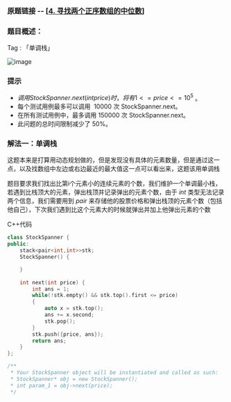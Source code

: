 ### 原题链接 -- [[4. 寻找两个正序数组的中位数](https://leetcode.cn/problems/median-of-two-sorted-arrays/)]

### 题目概述：
Tag : 「单调栈」

![image](https://user-images.githubusercontent.com/99656524/197205419-de93522e-40e5-4afc-b7e1-257e31445a59.png)

### 提示
* $调用 StockSpanner.next(int price) 时，将有1 <= price <= 10^5$ 。
* 每个测试用例最多可以调用  10000 次 StockSpanner.next。
* 在所有测试用例中，最多调用 150000 次 StockSpanner.next。
* 此问题的总时间限制减少了 50%。

### 解法一：单调栈
这题本来是打算用动态规划做的，但是发现没有具体的元素数量，但是通过这一点，以及找数组中左边或右边最近的最大值这一点可以看出来，这题该用单调栈

题目要求我们找出比第i个元素小的连续元素的个数，我们维护一个单调最小栈，若遇到比栈顶大的元素，弹出栈顶并记录弹出的元素个数，由于 $int$ 类型无法记录两个信息，我们需要用到 $pair$ 来存储他的股票价格和弹出栈顶的元素个数（包括他自己），下次我们遇到比这个元素大的时候就弹出并加上他弹出元素的个数

C++代码
```cpp
class StockSpanner {
public:
    stack<pair<int,int>>stk;
    StockSpanner() {

    }
    
    int next(int price) {
        int ans = 1;
        while(!stk.empty() && stk.top().first <= price)
        {
            auto x = stk.top();
            ans += x.second;
            stk.pop();
        }
        stk.push({price, ans});
        return ans;
    }
};

/**
 * Your StockSpanner object will be instantiated and called as such:
 * StockSpanner* obj = new StockSpanner();
 * int param_1 = obj->next(price);
 */

```
